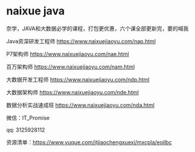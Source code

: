 # naixue java
奈学，JAVA和大数据必学的课程，打包更优惠，六个课全部更新完，要的喊我

Java资深研发工程师
https://www.naixuejiaoyu.com/nap.html

P7架构师
https://www.naixuejiaoyu.com/nae.html

百万架构师
https://www.naixuejiaoyu.com/nam.html

大数据开发工程师
https://www.naixuejiaoyu.com/ndp.html

大数据架构师
https://www.naixuejiaoyu.com/nde.html

数据分析实战速成班
https://www.naixuejiaoyu.com/nda.html

微信：IT_Promise

qq: 3125928112

资源清单：https://www.yuque.com/itjiaochengxuexi/mxcpla/eoilbc
 
